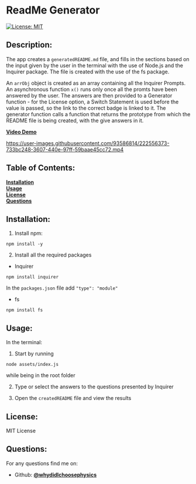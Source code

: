 # ReadMe Generator

[![License: MIT](https://img.shields.io/badge/License-MIT-yellow.svg)](https://opensource.org/licenses/MIT)

## Description:

The app creates a `generatedREADME.md` file, and fills in the sections based on the input given by the user in the terminal with the use of Node.js and the Inquirer package. The file is created with the use of the fs package.

An `arrObj` object is created as an array containing all the Inquirer Prompts. An asynchronous function `x()` runs only once all the promts have been answered by the user. The answers are then provided to a Generator function - for the License option, a Switch Statement is used before the value is passed, so the link to the correct badge is linked to it. The generator function calls a function that returns the prototype from which the README file is being created, with the give answers in it.


[**Video Demo**](https://drive.google.com/file/d/17HAMkaHpc1YM4lG3RBAn2tKEkcR5B8If/view?usp=sharing)

https://user-images.githubusercontent.com/93586814/222556373-733bc248-3607-440e-97ff-59baae45cc72.mp4

## Table of Contents:

**[Installation](#Installation)**<br>
**[Usage](#Usage)**<br>
**[License](#Description)**<br>
**[Questions](#Questions)**<br>
  
## Installation:

1. Install npm:

```
npm install -y
```

2. Install all the required packages

- Inquirer

```
npm install inquirer
```


In the `packages.json` file add `"type": "module"`

- fs

```
npm install fs
```


## Usage:

In the terminal:

1. Start by running

```
node assets/index.js
```

while being in the root folder

2. Type or select the answers to the questions presented by Inquirer

3. Open the `createdREADME` file and view the results


## License:

MIT License

## Questions:

For any questions find me on:

- Github: [**@whydidIchoosephysics**](https://github.com/whydidIchoosephysics)
